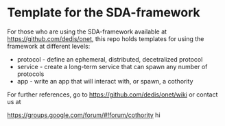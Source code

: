 # Template for the SDA-framework

For those who are using the SDA-framework available at https://github.com/dedis/onet, this
repo holds templates for using the framework at different levels:

* protocol - define an ephemeral, distributed, decetralized protocol
* service - create a long-term service that can spawn any number of protocols
* app - write an app that will interact with, or spawn, a cothority

For further references, go to https://github.com/dedis/onet/wiki or contact us at

https://groups.google.com/forum/#!forum/cothority
hi
